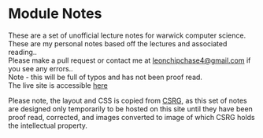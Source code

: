 # Module Notes
These are a set of unofficial lecture notes for warwick computer science.<br />
These are my personal notes based off the lectures and associated reading..<br />
Please make a pull request or contact me at leonchipchase4@gmail.com if you see any errors..<br />
Note - this will be full of typos and has not been proof read.<br />
The live site is accessible [here](https://www.lchipchase.github.io/modulenotes)




Please note, the layout and CSS is copied from [CSRG](www.warwick.guide), as this set of notes are designed only temporarily to be hosted on this site until they have been proof read, corrected, and images converted to image of which CSRG holds the intellectual property.
